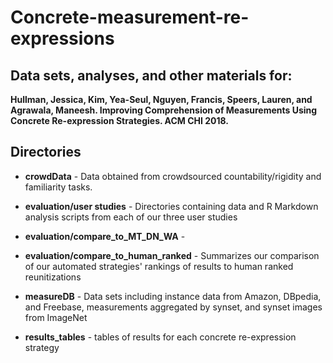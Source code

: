 # Concrete-measurement-re-expressions
## Data sets, analyses, and other materials for:

  **Hullman, Jessica, Kim, Yea-Seul, Nguyen, Francis, Speers, Lauren, and Agrawala, Maneesh. Improving Comprehension of 
  Measurements Using Concrete Re-expression Strategies. ACM CHI 2018.** 

## Directories


  - **crowdData** - Data obtained from crowdsourced countability/rigidity and familiarity tasks.

  - **evaluation/user studies** - Directories containing data and R Markdown analysis scripts from each of our three user studies

  - **evaluation/compare_to_MT_DN_WA** - 

  - **evaluation/compare_to_human_ranked** - Summarizes our comparison of our automated strategies' rankings of results to human ranked reunitizations

  - **measureDB** - Data sets including instance data from Amazon, DBpedia, and Freebase, measurements aggregated by synset, and 
  synset images from ImageNet

  - **results_tables** - tables of results for each concrete re-expression strategy
